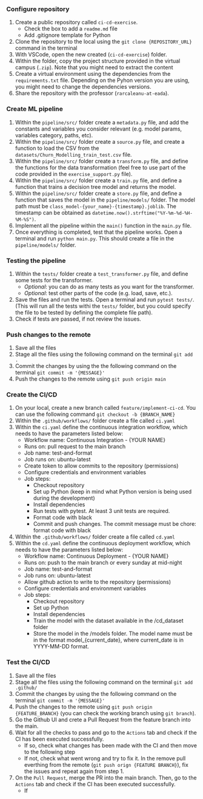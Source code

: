 ### Configure repository

1. Create a public repository called `ci-cd-exercise`.
    - Check the box to add a `readme.md` file
    - Add .gitignore template for Python
2. Clone the repository to the local using the `git clone {REPOSITORY_URL}` command in the terminal
3. With VSCode, open the new created (`ci-cd-exercise`) folder.
4. Within the folder, copy the project structure provided in the virtual campus (`.zip`). Note that you might need to extract the content
5. Create a virtual environment using the dependencies from the `requirements.txt` file. Depending on the Pyhon version you are using, you might need to change the dependencies versions. 
6. Share the repository with the professor (`rarcaleanu-at-eada`).


### Create ML pipeline

1. Within the `pipeline/src/` folder create a `metadata.py` file, and add the constants and variables you consider relevant (e.g. model params, variables category, paths, etc).
2. Within the `pipeline/src/` folder create a `source.py` file, and create a function to load the CSV from the `datasets/Churn_Modelling_train_test.csv` file.
3. Within the `pipeline/src/` folder create a `transform.py` file, and define the functions for the data transformation (feel free to use part of the code provided in the `exercise_support.py` file).
4. Within the `pipeline/src/` folder create a `train.py` file, and define a function that trains a decision tree model and returns the model.
5. Within the `pipeline/src/` folder create a `store.py` file, and define a function that saves the model in the `pipeline/models/` folder. The model path must be `class_model-{your_name}-{timestamp}.joblib`. The timestamp can be obtained as `datetime.now().strftime("%Y-%m-%d-%H-%M-%S")`.
6. Implement all the pipeline within the `main()` function in the `main.py` file.
7. Once everything is completed, test that the pipeline works. Open a terminal and run `python main.py`. This should create a file in the `pipeline/models/` folder.


### Testing the pipeline

1. Within the `tests/` folder create a `test_transformer.py` file, and define some tests for the transformer.
    - *Optional*: you can do as many tests as you want for the transformer.
    - *Optional*: test other parts of the code (e.g. load, save, etc.).
2. Save the files and run the tests. Open a terminal and run `pytest tests/`. (This will run all the tests withi the `tests/` folder, but you could specify the file to be tested by defining the complete file path).
3. Check if tests are passed, if not review the issues.


### Push changes to the remote

1. Save all the files
2. Stage all the files using the following command on the terminal `git add .`
3. Commit the changes by using the the following command on the terminal `git commit -m '{MESSAGE}'`
4. Push the changes to the remote using `git push origin main`


### Create the CI/CD

1. On your local, create a new branch called `feature/implement-ci-cd`. You can use the following command `git checkout -b {BRANCH_NAME}`
2. Within the `.github/workflows/` folder create a file called `ci.yaml`
3. Within the `ci.yaml` define the continuous integration workflow, which needs to have the parameters listed below:
    - Workflow name: Continuous Integration - {YOUR NAME}
    - Runs on: pull request to the main branch
    - Job name: test-and-format
    - Job runs on: ubuntu-latest
    - Create token to allow commits to the repository (permissions)
    - Configure credentials and environment variables
    - Job steps:
        - Checkout repository
        - Set up Python (keep in mind what Python version is being used during the development)
        - Install dependencies
        - Run tests with pytest. At least 3 unit tests are required.
        - Format code with black
        - Commit and push changes. The commit message must be chore: format code with black
4. Within the `.github/workflows/` folder create a file called `cd.yaml`
5. Within the `cd.yaml` define the continuous deployment workflow, which needs to have the parameters listed below:
    - Workflow name: Continuous Deployment - {YOUR NAME}
    - Runs on: push to the main branch or every sunday at mid-night
    - Job name: test-and-format
    - Job runs on: ubuntu-latest
    - Allow github action to write to the repository (permissions)
    - Configure credentials and environment variables
    - Job steps:
        - Checkout repository
        - Set up Python
        - Install dependencies
        - Train the model with the dataset available in the /cd_dataset folder
        - Store the model in the /models folder. The model name must be in the format model_{current_date}, where current_date is in YYYY-MM-DD format.



### Test the CI/CD
1. Save all the files
2. Stage all the files using the following command on the terminal `git add .github/`
3. Commit the changes by using the the following command on the terminal `git commit -m '{MESSAGE}'`
4. Push the changes to the remote using `git push origin {FEATURE_BRANCH}` (you can check the working branch using `git branch`).
5. Go the Github UI and crete a Pull Request from the feature branch into the main.
6. Wait for all the checks to pass and go to the `Actions` tab and check if the CI has been executed successfully.
    - If so, check what changes has been made with the CI and then move to the following step
    - If not, check what went wrong and try to fix it. In the remove pull everthing from the remote (`git push orign {FEATURE BRANCH}`), fix the issues and repeat again from step 1.
7. On the `Pull Request`, merge the PR into the main branch. Then, go to the `Actions` tab and check if the CI has been executed successfully.
    - If 